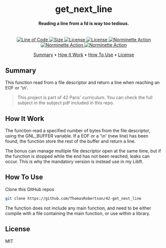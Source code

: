 
<h1 align="center">
  get_next_line
  <br>
</h1>

<h4 align="center">Reading a line from a fd is way too tedious.
<br>
<br>
</h4>

<p align="center">
  <a href="https://github.com/ThomasRobertson/42-get_next_line">
    <img src="https://tokei.rs/b1/github/ThomasRobertson/42-get_next_line"
         alt="Line of Code">
  </a>
  <a href="https://github.com/ThomasRobertson/42-get_next_line">
    <img src="https://img.shields.io/github/languages/code-size/ThomasRobertson/42-get_next_line"
         alt="Size">
  </a>
  <a href="https://github.com/ThomasRobertson/42-get_next_line">
    <img src="https://img.shields.io/github/languages/top/ThomasRobertson/42-get_next_line"
         alt="License">
  </a>
  <a href="https://github.com/ThomasRobertson/42-get_next_line">
    <img src="https://img.shields.io/github/license/ThomasRobertson/42-get_next_line"
         alt="License">
  </a>
  <a href="https://github.com/ThomasRobertson/42-get_next_line/actions/workflows/norminette-action.yml">
    <img src="https://github.com/ThomasRobertson/42-get_next_line/workflows/Build/badge.svg"
         alt="Norminette Action">
  </a> 
  <a href="https://github.com/ThomasRobertson/42-get_next_line/actions/workflows/norminette-action.yml">
    <img src="https://github.com/ThomasRobertson/42-get_next_line/workflows/Norm Check/badge.svg"
         alt="Norminette Action">
  </a>
  <a href="https://github.com/ThomasRobertson/42-get_next_line/actions/workflows/norminette-action.yml">
    <img src="https://github.com/ThomasRobertson/42-get_next_line/workflows/Tripouille Tester/badge.svg"
         alt="Norminette Action">
  </a>
</p>

<p align="center">
  <a href="#summary">Summary</a> •
  <a href="#how-it-work">How It Work</a> •
  <a href="#how-to-use">How To Use</a> •
  <a href="#license">License</a>
</p>

## Summary

This function read from a file descriptor and return a line when reaching an EOF or '\n'.

> This project is part of 42 Paris' curriculum. You can check the full subject in the subject pdf included in this repo.

## How It Work

The function read a specified number of bytes from the file descriptor, using the GNL_BUFFER variable. If a EOF or a '\n' (new line) has been found, the function store the rest of the buffer and return a line.

The bonus can manage multiple file descriptor open at the same time, but if the function is stopped while the end has not been reached, leaks can occur. This is why the mandatory version is instead use in my Libft.

## How To Use

Clone this GitHub repos

```bash
git clone https://github.com/ThomasRobertson/42-get_next_line
```
The function does not include any main function, and need to be either compile with a file containing the main function, or use within a library.

## License

MIT
